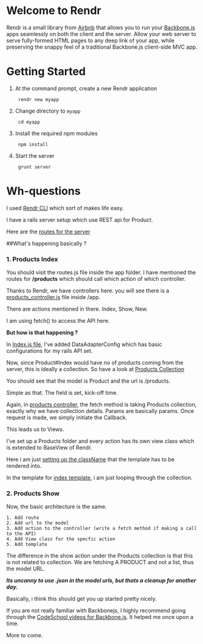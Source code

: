 # Welcome to Rendr

Rendr is a small library from [Airbnb](https://www.airbnb.com) that allows you to run your [Backbone.js](http://backbonejs.org/) apps seamlessly on both the client and the server. Allow your web server to serve fully-formed HTML pages to any deep link of your app, while preserving the snappy feel of a traditional Backbone.js client-side MVC app.


# Getting Started

1. At the command prompt, create a new Rendr application

        rendr new myapp

2. Change directory to `myapp`

        cd myapp

3. Install the required npm modules

        npm install

4. Start the server

        grunt server

# Wh-questions

I used [Rendr CLI](https://github.com/technicolorenvy/rendr-cli) which sort of makes life easy.

I have a rails server setup which use REST api for Product.

Here are the [routes for the server](https://gist.github.com/ktkaushik/3cd9f4162d94fa074639)

##What's happening basically ?

### 1. Products Index

You should visit the routes.js file inside the app folder. I have mentioned the routes for **/products** which should call which action of which controller.

Thanks to Rendr, we have controllers here. you will see there is a [products_controller.js](https://github.com/ktkaushik/rendr-example/blob/master/rendrApp/app/controllers/products_controller.js) file inside /app.

There are actions mentioned in there. Index, Show, New.

I am using fetch() to access the API here.

**But how is that happening ?**

In [Index.js file](https://github.com/ktkaushik/rendr-example/blob/master/rendrApp/index.js#L19), I've added DataAdapterConfig which has basic configurations for my rails API set.

Now, since Product#Index would have no of products coming from the server, this is ideally a collection. So have a look at [Products Collection](https://github.com/ktkaushik/rendr-example/blob/master/rendrApp/app/collections/products.js)

You should see that the model is Product and the url is /products.

Simple as that. The field is set, kick-off time.

Again, in [products controller](https://github.com/ktkaushik/rendr-example/blob/master/rendrApp/app/controllers/products_controller.js#L14), the fetch method is taking Products collection, exactly why we have collection details. Params are basically params. Once request is made, we simply initiate the Callback.

This leads us to Views.

I've set up a Products folder and every action has its own view class which is extended to BaseView of Rendr.

Here i am just [setting up the className](https://github.com/ktkaushik/rendr-example/blob/master/rendrApp/app/views/products/index.js) that the template has to be rendered into.

In the template for [index template](https://github.com/ktkaushik/rendr-example/blob/master/rendrApp/app/templates/products/index.hbs), i am just looping through the collection.

### 2. Products Show

Now, the basic architecture is the same.

```
1. Add route
2. Add url to the model
3. Add action to the controller (write a fetch method if making a call to the API)
4. Add View class for the specfic action
5. Add template
```

The difference in the show action under the Products collection is that this is not related to collection. We are fetching A PRODUCT and not a list, thus the model URL.

___Its uncanny to use .json in the model urls, but thats a cleanup for another day.___

Basically, i think this should get you up started pretty nicely.

If you are not really familiar with Backbonejs, I highly recommend going through the [CodeSchool videos for Backbone.js](https://www.codeschool.com/courses/anatomy-of-backbonejs). It helped me once upon a time.


More to come.